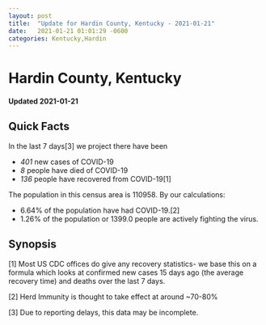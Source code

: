 ```yaml
---
layout: post
title:  "Update for Hardin County, Kentucky - 2021-01-21"
date:   2021-01-21 01:01:29 -0600
categories: Kentucky,Hardin
---
```


# Hardin County, Kentucky
#### Updated 2021-01-21

## Quick Facts

In the last 7 days[3] we project there have been
- *401* new cases of COVID-19
- *8* people have died of COVID-19
- *136* people have recovered from COVID-19[1]

The population in this census area is 110958. By our calculations:
- 6.64% of the population have had COVID-19.[2]
- 1.26% of the population or 1399.0 people are actively fighting the virus.

## Synopsis




[1] Most US CDC offices do give any recovery statistics- we base this on a formula which looks at confirmed new cases
15 days ago (the average recovery time) and deaths over the last 7 days.

[2] Herd Immunity is thought to take effect at around ~70-80%

[3] Due to reporting delays, this data may be incomplete.
 
    